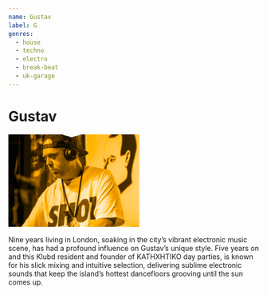 ```yaml
---
name: Gustav
label: G
genres:
  - house
  - techno
  - electro
  - break-beat
  - uk-garage
---
```


# Gustav

![](./assets/images/_sample.png)

Nine years living in London, soaking in the city’s vibrant electronic music scene, has had a profound influence on Gustav’s unique style. Five years on and this Klubd resident and founder of KATHXHTIKO day parties, is known for his slick mixing and intuitive selection, delivering sublime electronic sounds that keep the island’s hottest dancefloors grooving until the sun comes up.
